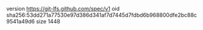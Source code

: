 version https://git-lfs.github.com/spec/v1
oid sha256:53dd271a77530e97d386d341af7d7445d7fdbd6b968800dfe2bc88c9541a49d6
size 1448
